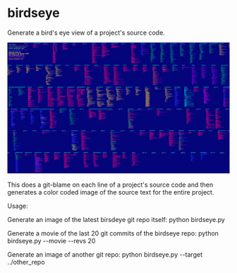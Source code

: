 # birdseye
Generate a bird's eye view of a project's source code. 


[example]: birdseye-example.png "example"

![alt text][example]

This does a git-blame on each line of a project's source code and then generates a color coded image of the source text for the entire project.

Usage: 

Generate an image of the latest birsdeye git repo itself:
    python birdseye.py

Generate a movie of the last 20 git commits of the birdseye repo:
    python birdseye.py --movie --revs 20

Generate an image of another git repo:
    python birdseye.py --target ../other_repo
 
